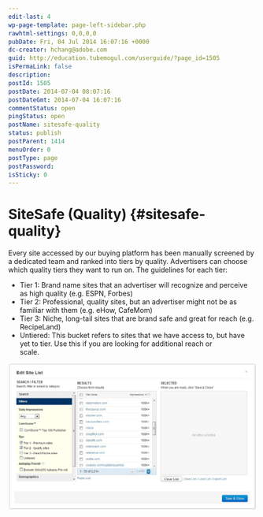 ```yaml
---
edit-last: 4
wp-page-template: page-left-sidebar.php
rawhtml-settings: 0,0,0,0
pubDate: Fri, 04 Jul 2014 16:07:16 +0000
dc-creator: hchang@adobe.com
guid: http://education.tubemogul.com/userguide/?page_id=1505
isPermaLink: false
description: 
postId: 1505
postDate: 2014-07-04 08:07:16
postDateGmt: 2014-07-04 16:07:16
commentStatus: open
pingStatus: open
postName: sitesafe-quality
status: publish
postParent: 1414
menuOrder: 0
postType: page
postPassword: 
isSticky: 0
---
```


# SiteSafe (Quality) {#sitesafe-quality}

Every site accessed by our buying platform has been manually screened by a dedicated team and ranked into tiers by quality. Advertisers can choose which quality tiers they want to run on.
The guidelines for each tier:

* Tier 1:&nbsp;Brand name sites that an advertiser will recognize and perceive as high quality (e.g. ESPN, Forbes)
* Tier 2:&nbsp;Professional, quality sites, but an advertiser might not be as familiar with them (e.g. eHow, CafeMom)
* Tier 3:&nbsp;Niche, long-tail sites that are brand safe and great for reach (e.g. RecipeLand)
* Untiered: This bucket refers to sites that we have access to, but have yet to tier. Use this if you are looking for additional reach or &nbsp; &nbsp; &nbsp; &nbsp; &nbsp; &nbsp; &nbsp; &nbsp; &nbsp; &nbsp; scale.

[ ![site tool](assets/site-tool.jpeg)](assets/site-tool.jpeg)

&nbsp;

&nbsp;

&nbsp;

&nbsp;

&nbsp;

&nbsp;

&nbsp;

&nbsp;

&nbsp;

&nbsp;

&nbsp;
&nbsp; 